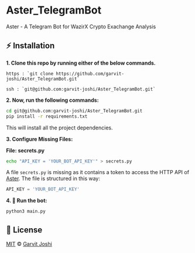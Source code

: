 # Aster_TelegramBot
Aster - A Telegram Bot for WazirX Crypto Exachange Analysis

## :zap: Installation
**1. Clone this repo by running either of the below commands.**

    https : `git clone https://github.com/garvit-joshi/Aster_TelegramBot.git`
  
    ssh : `git@github.com:garvit-joshi/Aster_TelegramBot.git`

**2. Now, run the following commands:**

```bash
cd git@github.com:garvit-joshi/Aster_TelegramBot.git
pip install -r requirements.txt
```
This will install all the project dependencies.

**3. Configure Missing Files:**

**File: secrets.py**
```bash
echo "API_KEY = 'YOUR_BOT_API_KEY'" > secrets.py
```
A file ```secrets.py``` is missing as it contains a token to access the HTTP API of [Aster](t.me/Aster_Robot). The file is structured in this way: 
```python
API_KEY = 'YOUR_BOT_API_KEY'
```

**4. :tada: Run the bot:**
```bash
python3 main.py
```

## :page_facing_up: License
[MIT](./LICENSE) © [Garvit Joshi](https://github.com/garvit-joshi)